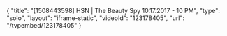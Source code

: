 {
    "title": "[1508443598] HSN | The Beauty Spy 10.17.2017 - 10 PM",
    "type": "solo",
    "layout": "iframe-static",
    "videoId": "123178405",
    "url": "\/tvpembed\/123178405"
}